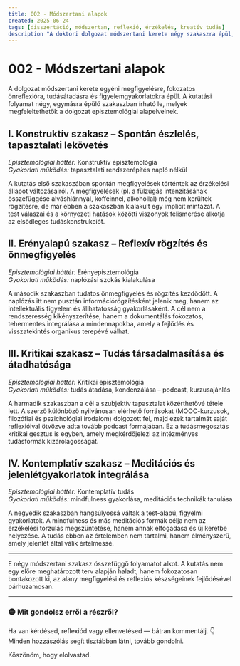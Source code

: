 ```yaml
---
title: 002 - Módszertani alapok
created: 2025-06-24
tags: [disszertáció, módszertan, reflexió, érzékelés, kreatív tudás]
description "A doktori dolgozat módszertani kerete négy szakaszra épül, amelyek az episztemológiai elvek mentén haladnak: konstruktív, erényalapú, kritikai és kontemplatív megközelítésben."
---
```


# 002 - Módszertani alapok

A dolgozat módszertani kerete egyéni megfigyelésre, fokozatos önreflexióra, tudásátadásra és figyelemgyakorlatokra épül. A kutatási folyamat négy, egymásra épülő szakaszban írható le, melyek megfeleltethetők a dolgozat episztemológiai alapelveinek.

## I. Konstruktív szakasz – Spontán észlelés, tapasztalati lekövetés

*Episztemológiai háttér:* Konstruktív episztemológia  
*Gyakorlati működés:* tapasztalati rendszerépítés napló nélkül

A kutatás első szakaszában spontán megfigyelések történtek az érzékelési állapot változásairól. A megfigyelések (pl. a fülzúgás intenzitásának összefüggése alváshiánnyal, koffeinnel, alkohollal) még nem kerültek rögzítésre, de már ebben a szakaszban kialakult egy implicit mintázat. A test válaszai és a környezeti hatások közötti viszonyok felismerése alkotja az elsődleges tudáskonstrukciót.

## II. Erényalapú szakasz – Reflexív rögzítés és önmegfigyelés

*Episztemológiai háttér:* Erényepisztemológia  
*Gyakorlati működés:* naplózási szokás kialakulása

A második szakaszban tudatos önmegfigyelés és rögzítés kezdődött. A naplózás itt nem pusztán információrögzítésként jelenik meg, hanem az intellektuális figyelem és állhatatosság gyakorlásaként. A cél nem a rendszeresség kikényszerítése, hanem a dokumentálás fokozatos, tehermentes integrálása a mindennapokba, amely a fejlődés és visszatekintés organikus terepévé válhat.

## III. Kritikai szakasz – Tudás társadalmasítása és átadhatósága

*Episztemológiai háttér:* Kritikai episztemológia  
*Gyakorlati működés:* tudás átadása, kondenzálása – podcast, kurzusajánlás

A harmadik szakaszban a cél a szubjektív tapasztalat közérthetővé tétele lett. A szerző különböző nyilvánosan elérhető forrásokat (MOOC-kurzusok, filozófiai és pszichológiai irodalom) dolgozott fel, majd ezek tartalmát saját reflexióival ötvözve adta tovább podcast formájában. Ez a tudásmegosztás kritikai gesztus is egyben, amely megkérdőjelezi az intézményes tudásformák kizárólagosságát.

## IV. Kontemplatív szakasz – Meditációs és jelenlétgyakorlatok integrálása

*Episztemológiai háttér:* Kontemplatív tudás  
*Gyakorlati működés:* mindfulness gyakorlása, meditációs technikák tanulása

A negyedik szakaszban hangsúlyossá váltak a test-alapú, figyelmi gyakorlatok. A mindfulness és más meditációs formák célja nem az érzékelési torzulás megszüntetése, hanem annak elfogadása és új keretbe helyezése. A tudás ebben az értelemben nem tartalmi, hanem élményszerű, amely jelenlét által válik értelmessé.

---

E négy módszertani szakasz összefüggő folyamatot alkot. A kutatás nem egy előre meghatározott terv alapján haladt, hanem fokozatosan bontakozott ki, az alany megfigyelési és reflexiós készségeinek fejlődésével párhuzamosan.

---

### 🟡 Mit gondolsz erről a részről?

Ha van kérdésed, reflexiód vagy ellenvetésed — bátran kommentálj. 👇  
Minden hozzászólás segít tisztábban látni, tovább gondolni.

Köszönöm, hogy elolvastad.

